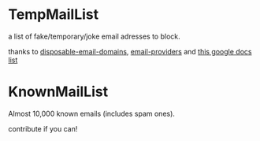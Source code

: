 # TempMailList
a list of fake/temporary/joke email adresses to block.


thanks to [disposable-email-domains](URL "https://github.com/disposable-email-domains/disposable-email-domains"), [email-providers](URL "https://www.npmjs.com/package/email-providers") and [this google docs list](URL "https://docs.google.com/spreadsheets/d/13AtrbbQw0dKLavDWmMW8vJZ26TZ9iMA5jDOB3rRPxP4/edit#gid=0s")
# KnownMailList
Almost 10,000 known emails (includes spam ones).

contribute if you can!


